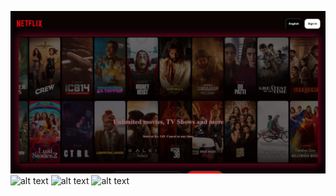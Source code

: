 ![alt text](https://github.com/vjyadav12/Netflix_Clone/blob/main/Screenshots/1st%20page.png)
![alt text](https://github.com/vjyadav12/Netflix_Clone/blob/main/Screenshots/2nd%20page.png)
![alt text](https://github.com/vjyadav12/Netflix_Clone/blob/main/Screenshots/3rd%20page.png)
![alt text](https://github.com/vjyadav12/Netflix_Clone/blob/main/Screenshots/4th%20page.png)


